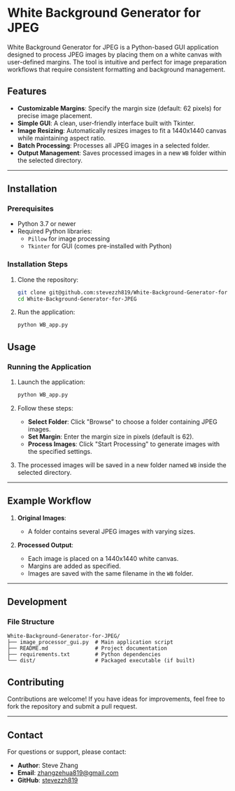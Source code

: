 # White Background Generator for JPEG

White Background Generator for JPEG is a Python-based GUI application designed to process JPEG images by placing them on a white canvas with user-defined margins. The tool is intuitive and perfect for image preparation workflows that require consistent formatting and background management.

## Features
- **Customizable Margins**: Specify the margin size (default: 62 pixels) for precise image placement.
- **Simple GUI**: A clean, user-friendly interface built with Tkinter.
- **Image Resizing**: Automatically resizes images to fit a 1440x1440 canvas while maintaining aspect ratio.
- **Batch Processing**: Processes all JPEG images in a selected folder.
- **Output Management**: Saves processed images in a new `WB` folder within the selected directory.

---

## Installation

### Prerequisites
- Python 3.7 or newer
- Required Python libraries:
  - `Pillow` for image processing
  - `Tkinter` for GUI (comes pre-installed with Python)

### Installation Steps
1. Clone the repository:
   ```bash
   git clone git@github.com:stevezzh819/White-Background-Generator-for-JPEG.git
   cd White-Background-Generator-for-JPEG
2. Run the application:
   ```bash
   python WB_app.py

## Usage

### Running the Application
1. Launch the application:
   ```bash
   python WB_app.py
2. Follow these steps:
   - **Select Folder**: Click "Browse" to choose a folder containing JPEG images.
   - **Set Margin**: Enter the margin size in pixels (default is 62).
   - **Process Images**: Click "Start Processing" to generate images with the specified settings.

3. The processed images will be saved in a new folder named `WB` inside the selected directory.

---

## Example Workflow
1. **Original Images**:
   - A folder contains several JPEG images with varying sizes.

2. **Processed Output**:
   - Each image is placed on a 1440x1440 white canvas.
   - Margins are added as specified.
   - Images are saved with the same filename in the `WB` folder.
---

## Development

### File Structure
```plaintext
White-Background-Generator-for-JPEG/
├── image_processor_gui.py  # Main application script
├── README.md               # Project documentation
├── requirements.txt        # Python dependencies
└── dist/                   # Packaged executable (if built)
```


## Contributing
Contributions are welcome! If you have ideas for improvements, feel free to fork the repository and submit a pull request.

---

## Contact
For questions or support, please contact:
- **Author**: Steve Zhang
- **Email**: zhangzehua819@gmail.com
- **GitHub**: [stevezzh819](https://github.com/stevezzh819)
